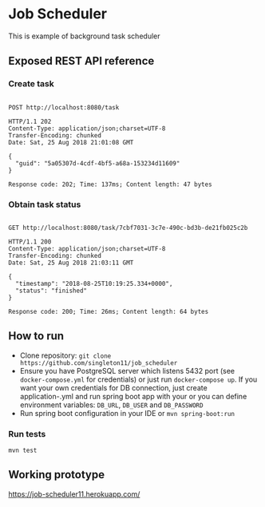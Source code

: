 # Job Scheduler


This is example of background task scheduler

## Exposed REST API reference


### Create task

```http request

POST http://localhost:8080/task

HTTP/1.1 202 
Content-Type: application/json;charset=UTF-8
Transfer-Encoding: chunked
Date: Sat, 25 Aug 2018 21:01:08 GMT

{
  "guid": "5a05307d-4cdf-4bf5-a68a-153234d11609"
}

Response code: 202; Time: 137ms; Content length: 47 bytes

```

### Obtain task status

```http request

GET http://localhost:8080/task/7cbf7031-3c7e-490c-bd3b-de21fb025c2b

HTTP/1.1 200 
Content-Type: application/json;charset=UTF-8
Transfer-Encoding: chunked
Date: Sat, 25 Aug 2018 21:03:11 GMT

{
  "timestamp": "2018-08-25T10:19:25.334+0000",
  "status": "finished"
}

Response code: 200; Time: 26ms; Content length: 64 bytes

```

## How to run

* Clone repository: `git clone https://github.com/singleton11/job_scheduler`
* Ensure you have PostgreSQL server which listens 5432 port (see `docker-compose.yml` for 
  credentials) or just run `docker-compose up`. If you want your own credentials for DB connection, 
  just create application-<profileName>.yml and run spring boot app with your <profileName> or you 
  can define environment variables: `DB_URL`, `DB_USER` and `DB_PASSWORD`
* Run spring boot configuration in your IDE or `mvn spring-boot:run`

### Run tests

`mvn test`


## Working prototype

https://job-scheduler11.herokuapp.com/
